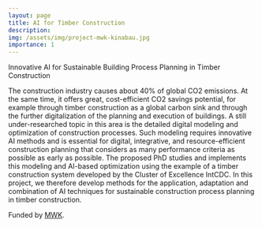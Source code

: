 ```yaml
---
layout: page
title: AI for Timber Construction
description: 
img: /assets/img/project-mwk-kinabau.jpg
importance: 1
---
```


Innovative AI for Sustainable Building Process Planning in Timber Construction 

The construction industry causes about 40% of global CO2 emissions. At the same time, it offers great, cost-efficient CO2 savings potential, for example through timber construction as a global carbon sink and through the further digitalization of the planning and execution of buildings. A still under-researched topic in this area is the detailed digital modeling and optimization of construction processes. Such modeling requires innovative AI methods and is essential for digital, integrative, and resource-efficient construction planning that considers as many performance criteria as possible as early as possible. The proposed PhD studies and implements this modeling and AI-based optimization using the example of a timber construction system developed by the Cluster of Excellence IntCDC. In this project, we therefore develop methods for the application, adaptation and combination of AI techniques for sustainable construction process planning in timber construction. 

Funded by [MWK](https://mwk.baden-wuerttemberg.de/de/startseite/).